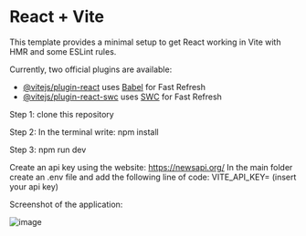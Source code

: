 # React + Vite

This template provides a minimal setup to get React working in Vite with HMR and some ESLint rules.

Currently, two official plugins are available:

- [@vitejs/plugin-react](https://github.com/vitejs/vite-plugin-react/blob/main/packages/plugin-react/README.md) uses [Babel](https://babeljs.io/) for Fast Refresh
- [@vitejs/plugin-react-swc](https://github.com/vitejs/vite-plugin-react-swc) uses [SWC](https://swc.rs/) for Fast Refresh

Step 1: clone this repository

Step 2: In the terminal write: npm install

Step 3: npm run dev 

Create an api key using the website: 
https://newsapi.org/
In the main folder create an .env file and add the following line of code:
VITE_API_KEY= (insert your api key)

Screenshot of the application:

![image](https://github.com/nashitabhulani/NewsPage-Prodigy-WD_02/assets/98688174/6254284b-406d-4ace-b619-3a47e5839db2)
